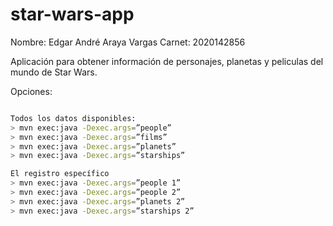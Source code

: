 # star-wars-app

Nombre: Edgar André Araya Vargas 
Carnet: 2020142856

Aplicación para obtener información de personajes, planetas y peliculas del mundo de Star Wars.

Opciones:

```bash

Todos los datos disponibles:
> mvn exec:java -Dexec.args=”people”
> mvn exec:java -Dexec.args=”films”
> mvn exec:java -Dexec.args=”planets”
> mvn exec:java -Dexec.args=”starships”

El registro específico
> mvn exec:java -Dexec.args=”people 1”
> mvn exec:java -Dexec.args=”people 2”
> mvn exec:java -Dexec.args=”planets 2”
> mvn exec:java -Dexec.args=”starships 2”

```
